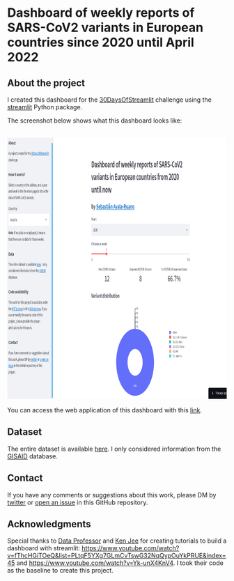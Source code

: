 # Dashboard of weekly reports of SARS-CoV2 variants in European countries since 2020 until April 2022

## About the project

I created this dashboard for the [30DaysOfStreamlit](https://share.streamlit.io/streamlit/30days) challenge using the [streamlit](https://streamlit.io/) Python package.

The screenshot below shows what this dashboard looks like: 

<br />

<img src="dashboard_screenshot.png" width="900" height="600" alt="dahsboard screenshot"/>

<br />

You can access the web application of this dashboard with this [link](https://share.streamlit.io/sayalaruano/dashboard_sars-cov2_variants_europe/main/st_dashboard_allcountries.py).

## Dataset 

The entire dataset is available [here](https://www.ecdc.europa.eu/en/publications-data/data-virus-variants-covid-19-eueea). I only considered information from the [GISAID](https://www.gisaid.org/) database.

## Contact 

If you have any comments or suggestions about this work, please DM by [twitter](https://twitter.com/sayalaruano) or [open an issue](https://github.com/sayalaruano/Dashboard_SARS-CoV2_variants_Europe/issues/new) in this GitHub repository.

## Acknowledgments

Special thanks to [Data Professor](https://github.com/dataprofessor) and [Ken Jee](https://github.com/PlayingNumbers) for creating tutorials to build a dashboard with streamlit: https://www.youtube.com/watch?v=fThcHGiTOeQ&list=PLtqF5YXg7GLmCvTswG32NqQypOuYkPRUE&index=45 and https://www.youtube.com/watch?v=Yk-unX4KnV4. I took their code as the baseline to create this project.
